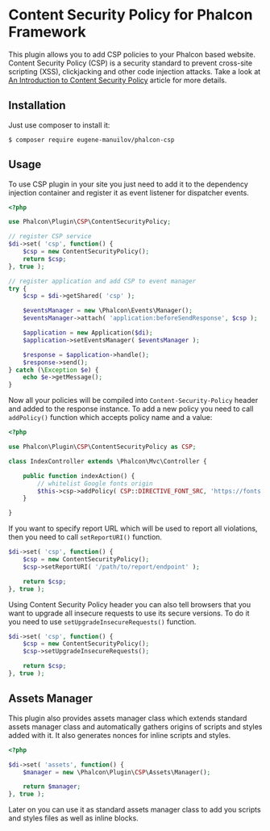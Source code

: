 Content Security Policy for Phalcon Framework
=================

This plugin allows you to add CSP policies to your Phalcon based website. Content Security Policy (CSP) is a security standard to prevent cross-site scripting (XSS), clickjacking and other code injection attacks. Take a look at [An Introduction to Content Security Policy](http://www.html5rocks.com/en/tutorials/security/content-security-policy/) article for more details.

Installation
-----------

Just use composer to install it:

```
$ composer require eugene-manuilov/phalcon-csp
```

Usage
-----------

To use CSP plugin in your site you just need to add it to the dependency injection container and register it as event listener for dispatcher events.

```php
<?php

use Phalcon\Plugin\CSP\ContentSecurityPolicy;

// register CSP service
$di->set( 'csp', function() {
    $csp = new ContentSecurityPolicy();
	return $csp;
}, true );

// register application and add CSP to event manager
try {
    $csp = $di->getShared( 'csp' );

    $eventsManager = new \Phalcon\Events\Manager();
    $eventsManager->attach( 'application:beforeSendResponse', $csp );

    $application = new Application($di);
    $application->setEventsManager( $eventsManager );

    $response = $application->handle();
    $response->send();
} catch (\Exception $e) {
    echo $e->getMessage();
}
```

Now all your policies will be compiled into `Content-Security-Policy` header and added to the response instance. To add a new policy you need to call `addPolicy()` function which accepts policy name and a value:

```php
<?php

use Phalcon\Plugin\CSP\ContentSecurityPolicy as CSP;

class IndexController extends \Phalcon\Mvc\Controller {

    public function indexAction() {
        // whitelist Google fonts origin
        $this->csp->addPolicy( CSP::DIRECTIVE_FONT_SRC, 'https://fonts.gstatic.com' );
    }

}
```

If you want to specify report URL which will be used to report all violations, then you need to call `setReportURI()` function.

```php
$di->set( 'csp', function() {
    $csp = new ContentSecurityPolicy();
    $csp->setReportURI( '/path/to/report/endpoint' );

	return $csp;
}, true );
```

Using Content Security Policy header you can also tell browsers that you want to upgrade all insecure requests to use its secure versions. To do it you need to use `setUpgradeInsecureRequests()` function.

```php
$di->set( 'csp', function() {
    $csp = new ContentSecurityPolicy();
    $csp->setUpgradeInsecureRequests();

	return $csp;
}, true );
```
Assets Manager
-----------

This plugin also provides assets manager class which extends standard assets manager class and automatically gathers origins of scripts and styles added with it. It also generates nonces for inline scripts and styles.

```php
<?php

$di->set( 'assets', function() {
    $manager = new \Phalcon\Plugin\CSP\Assets\Manager();

	return $manager;
}, true );
```

Later on you can use it as standard assets manager class to add you scripts and styles files as well as inline blocks.